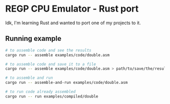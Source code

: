 # REGP CPU Emulator - Rust port

Idk, I'm learning Rust and wanted to port one of my projects to it.

## Running example

``` bash
# to assemble code and see the results
cargo run -- assemble examples/code/double.asm

# to assemble code and save it to a file
cargo run -- assemble examples/code/double.asm > path/to/save/the/result

# to assemble and run
cargo run -- assemble-and-run examples/code/double.asm

# to run code already assembled
cargo run -- run examples/compiled/double
```